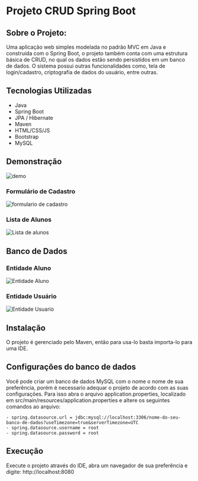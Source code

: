 # Projeto CRUD Spring Boot

## Sobre o Projeto:

Uma aplicação web simples modelada no padrão MVC em Java e construída com o Spring Boot, o projeto também conta com uma estrutura básica de CRUD, no qual os dados estão sendo persistidos em um banco de dados. O sistema possui outras funcionalidades como, tela de login/cadastro, criptografia de dados do usuário, entre outras.
 
## Tecnologias Utilizadas

- Java
- Spring Boot
- JPA / Hibernate
- Maven
- HTML/CSS/JS
- Bootstrap
- MySQL

## Demonstração

![demo](https://user-images.githubusercontent.com/89096854/170026187-57aa04f4-189b-4c00-8cc8-16a1227a5eb7.gif)

### Formulário de Cadastro
![formulario de cadastro](https://user-images.githubusercontent.com/89096854/170031976-645e9bd8-eaca-4a84-805c-588100e1a770.PNG)

### Lista de Alunos
![Lista de alunos](https://user-images.githubusercontent.com/89096854/170031981-68cf5454-a727-467c-82e6-1ba2f53c2900.PNG)


## Banco de Dados

### Entidade Aluno
![Entidade Aluno](https://user-images.githubusercontent.com/89096854/170030916-5c05c8c3-71d7-432e-aa6c-02b0ccf30409.PNG)

### Entidade Usuário
![Entidade Usuario](https://user-images.githubusercontent.com/89096854/170030921-8948e471-b0c1-4fcc-94aa-4bc94a554df9.PNG)

## Instalação

O projeto é gerenciado pelo Maven, então para usa-lo basta importa-lo para uma IDE.

## Configurações do banco de dados
Você pode criar um banco de dados MySQL com o nome o nome de sua preferência, porém é necessario adequar o projeto de acordo com as suas configurações. Para isso abra o arquivo application.properties, localizado em src/main/resources/application.properties e altere os seguintes comandos ao arquivo:

```
- spring.datasource.url = jdbc:mysql://localhost:3306/nome-do-seu-banco-de-dados?useTimezone=true&serverTimezone=UTC
- spring.datasource.username = root
- spring.datasource.password = root
```
 

## Execução
Execute o projeto através do IDE, abra um navegador de sua preferência e digite: http://localhost:8080

